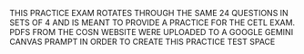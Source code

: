 THIS PRACTICE EXAM ROTATES THROUGH THE SAME 24 QUESTIONS IN SETS OF 4 AND IS MEANT TO PROVIDE A PRACTICE FOR THE CETL EXAM.  PDFS FROM THE COSN WEBSITE WERE UPLOADED TO A GOOGLE GEMINI CANVAS PRAMPT IN ORDER TO CREATE THIS PRACTICE TEST SPACE 
